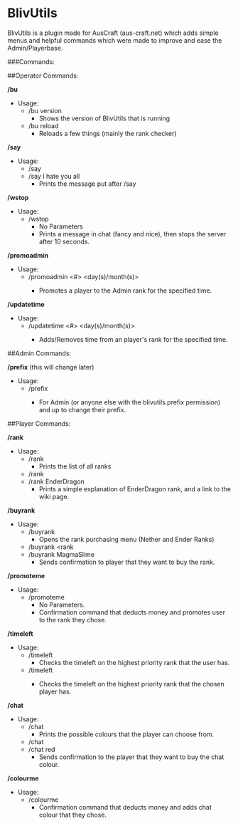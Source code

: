 BlivUtils
==================

BlivUtils is a plugin made for AusCraft (aus-craft.net) which adds simple menus and helpful commands
which were made to improve and ease the Admin/Playerbase.

###Commands:

##Operator Commands:

**/bu**
* Usage:
    * /bu version
        * Shows the version of BlivUtils that is running
    * /bu reload
        * Reloads a few things (mainly the rank checker)

**/say**
* Usage:
    * /say <message>
    * /say I hate you all
        * Prints the message put after /say

**/wstop**
* Usage:
    * /wstop
        * No Parameters
        * Prints a message in chat (fancy and nice), then stops the server after 10 seconds.

**/promoadmin**
* Usage:
    * /promoadmin <player> <#> <day(s)/month(s)>
        * Promotes a player to the Admin rank for the specified time.

**/updatetime**
* Usage:
    * /updatetime <player> <rank> <#> <day(s)/month(s)>
        * Adds/Removes time from an player's rank for the specified time.

##Admin Commands:

**/prefix** (this will change later)
* Usage:
    * /prefix <prefix>
        * For Admin (or anyone else with the blivutils.prefix permission) and up to change their prefix.
        
##Player Commands:

**/rank**
* Usage:
    * /rank
        * Prints the list of all ranks
    * /rank <rank>
    * /rank EnderDragon
        * Prints a simple explanation of EnderDragon rank, and a link to the wiki page.

**/buyrank**
* Usage:
    * /buyrank
        * Opens the rank purchasing menu (Nether and Ender Ranks)
    * /buyrank <rank
    * /buyrank MagmaSlime
        * Sends confirmation to player that they want to buy the rank.

**/promoteme**
* Usage:
    * /promoteme
        * No Parameters.
        * Confirmation command that deducts money and promotes user to the rank they chose.



**/timeleft**
* Usage:
    * /timeleft
        * Checks the timeleft on the highest priority rank that the user has.
    * /timeleft <name>
        * Checks the timeleft on the highest priority rank that the chosen player has.


**/chat**
* Usage:
    * /chat
        * Prints the possible colours that the player can choose from.
    * /chat <colour>
    * /chat red
        * Sends confirmation to the player that they want to buy the chat colour.

**/colourme**
* Usage:
    * /colourme
        * Confirmation command that deducts money and adds chat colour that they chose.
